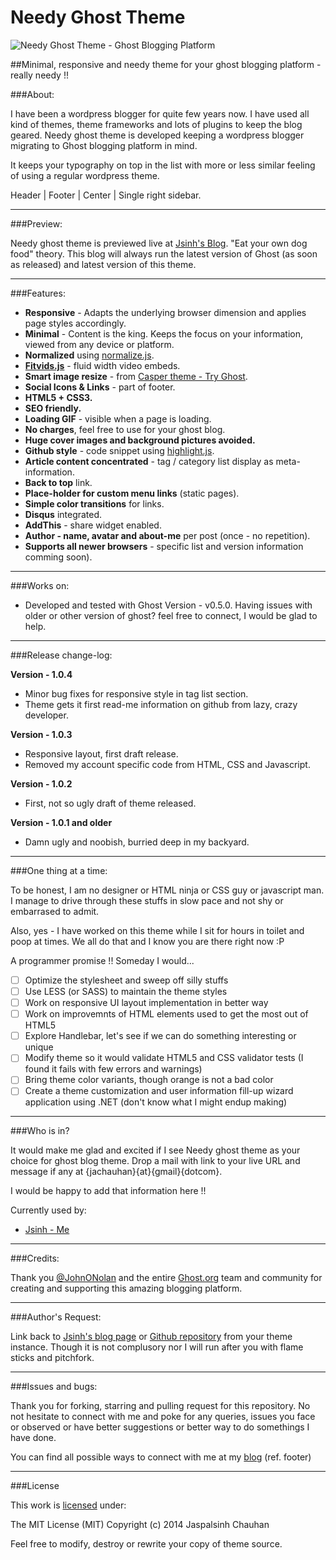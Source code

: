 Needy Ghost Theme
===================

![Needy Ghost Theme - Ghost Blogging Platform](https://github.com/jsinh/needy-ghost-sitemap/raw/master/ghost-logo.png "Needy Ghost Theme - Ghost Blogging Platform")

##Minimal, responsive and needy theme for your ghost blogging platform - really needy !!

###About:

I have been a wordpress blogger for quite few years now. I have used all kind of themes, theme frameworks and lots of plugins to keep the blog geared. Needy ghost theme is developed keeping a wordpress blogger migrating to Ghost blogging platform in mind.

It keeps your typography on top in the list with more or less similar feeling of using a regular wordpress theme.

Header | Footer | Center | Single right sidebar.

---

###Preview:

 Needy ghost theme is previewed live at [Jsinh's Blog](http://blog.jsinh.in). "Eat your own dog food" theory. This blog will always run the latest version of Ghost (as soon as released) and latest version of this theme.

---

###Features:

*	**Responsive** - Adapts the underlying browser dimension and applies page styles accordingly.
*	**Minimal** - Content is the king. Keeps the focus on your information, viewed from any device or platform.
*	**Normalized** using [normalize.js](http://necolas.github.io/normalize.css/).
*	**[Fitvids.js](http://fitvidsjs.com/)** - fluid width video embeds.
*	**Smart image resize** - from [Casper theme - Try Ghost](https://github.com/TryGhost/Casper).
*	**Social Icons & Links** - part of footer.
*	**HTML5 + CSS3.**
*	**SEO friendly.**
*	**Loading GIF** - visible when a page is loading.
* 	**No charges**, feel free to use for your ghost blog.
*	**Huge cover images and background pictures avoided.**
*	**Github style** - code snippet using [highlight.js](http://highlightjs.org/).
*	**Article content concentrated** - tag / category list display as meta-information.
*	**Back to top** link.
* 	**Place-holder for custom menu links** (static pages).
*	**Simple color transitions** for links.
* 	**Disqus** integrated.
*	**AddThis** - share widget enabled.
*	**Author - name, avatar and about-me** per post (once - no repetition).
*	**Supports all newer browsers** - specific list and version information comming soon).

---

###Works on:

 *	Developed and tested with Ghost Version - v0.5.0.
 	Having issues with older or other version of ghost? feel free to connect, I would be glad to help.

---

###Release change-log:

**Version - 1.0.4**
*	Minor bug fixes for responsive style in tag list section.
*	Theme gets it first read-me information on github from lazy, crazy developer.

**Version - 1.0.3**
*	Responsive layout, first draft release.
*	Removed my account specific code from HTML, CSS and Javascript.

**Version - 1.0.2**
*	First, not so ugly draft of theme released.

**Version - 1.0.1 and older**
*	Damn ugly and noobish, burried deep in my backyard.

---

###One thing at a time:

To be honest, I am no designer or HTML ninja or CSS guy or javascript man. I manage to drive through these stuffs in slow pace and not shy or embarrased to admit.

Also, yes - I have worked on this theme while I sit for hours in toilet and poop at times. We all do that and I know you are there right now :P

A programmer promise !!
Someday I would...

- [ ] Optimize the stylesheet and sweep off silly stuffs
- [ ] Use LESS (or SASS) to maintain the theme styles
- [ ] Work on responsive UI layout implementation in better way
- [ ] Work on improvemnts of HTML elements used to get the most out of HTML5
- [ ] Explore Handlebar, let's see if we can do something interesting or unique
- [ ] Modify theme so it would validate HTML5 and CSS validator tests (I found it fails with few errors and warnings)
- [ ] Bring theme color variants, though orange is not a bad color
- [ ] Create a theme customization and user information fill-up wizard application using .NET (don't know what I might endup making)

---

###Who is in?

It would make me glad and excited if I see Needy ghost theme as your choice for ghost blog theme.
Drop a mail with link to your live URL and message if any at {jachauhan}{at}{gmail}{dotcom}.

I would be happy to add that information here !!

Currently used by:

* [Jsinh - Me](http://blog.jsinh.in)

---

###Credits:

Thank you [@JohnONolan](https://github.com/JohnONolan) and the entire [Ghost.org](ghost.org) team and community for creating and supporting this amazing blogging platform.

---

###Author's Request:

Link back to [Jsinh's blog page](http://blog.jsinh.in) or [Github repository](https://github.com/jsinh/needy-ghost-theme) from your theme instance. Though it is not complusory nor I will run after you with flame sticks and pitchfork.

---

###Issues and bugs:

Thank you for forking, starring and pulling request for this repository.
No not hesitate to connect with me and poke for any queries, issues you face or observed or have better suggestions or better way to do somethings I have done.

You can find all possible ways to connect with me at my [blog](http://blog.jsinh.in) (ref. footer)

---

###License

This work is [licensed](https://github.com/jsinh/needy-ghost-theme/raw/master/LICENSE) under:

The MIT License (MIT)
Copyright (c) 2014 Jaspalsinh Chauhan

Feel free to modify, destroy or rewrite your copy of theme source.

